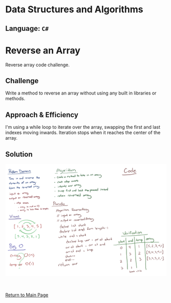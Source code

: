 # Data Structures and Algorithms
## Language: `C#`

# Reverse an Array
Reverse array code challenge.

## Challenge
Write a method to reverse an array without using any built in libraries or methods.

## Approach & Efficiency
I'm using a while loop to iterate over the array, swapping the first and last indexes moving inwards.  Iteration stops when it reaches the center of the array.

## Solution
![array reverse whiteboard](./assets/array-reverse.jpg)



<br><br>
[Return to Main Page](../README.md)
